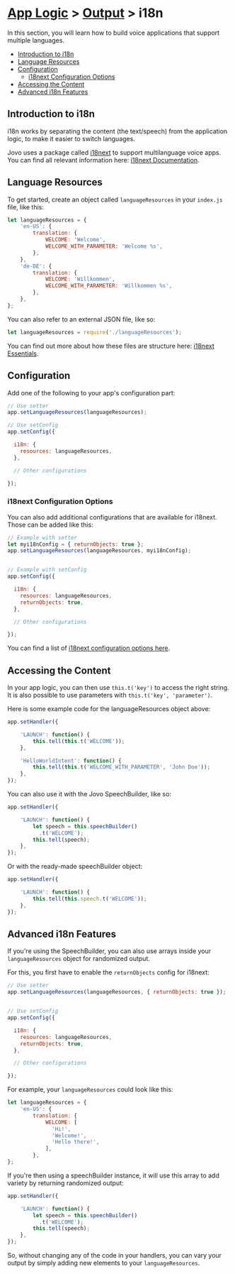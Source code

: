 # [App Logic](../) > [Output](./README.md) > i18n

In this section, you will learn how to build voice applications that support multiple languages.

* [Introduction to i18n](#introduction-to-i18n)
* [Language Resources](#language-resources)
* [Configuration](#configuration)
  * [i18next Configuration Options](#i18next-configuration-options)
* [Accessing the Content](#accessing-the-content)
* [Advanced i18n Features](#advanced-i18n-features)

## Introduction to i18n

i18n works by separating the content (the text/speech) from the application logic, to make it easier to switch languages.

Jovo uses a package called [i18next](https://www.npmjs.com/package/i18next) to support multilanguage voice apps. You can find all relevant information here: [i18next Documentation](https://www.i18next.com/).

## Language Resources

To get started, create an object called `languageResources` in your `index.js` file, like this:

```javascript
let languageResources = {
    'en-US': {
        translation: {
            WELCOME: 'Welcome',
            WELCOME_WITH_PARAMETER: 'Welcome %s',
        },
    },
    'de-DE': {
        translation: {
            WELCOME: 'Willkommen',
            WELCOME_WITH_PARAMETER: 'Willkommen %s',
        },
    },
};
```

You can also refer to an external JSON file, like so:

```javascript
let languageResources = require('./languageResources');
```

You can find out more about how these files are structure here: [i18next Essentials](https://www.i18next.com/essentials.html).

## Configuration

Add one of the following to your app's configuration part:

```javascript
// Use setter
app.setLanguageResources(languageResources);

// Use setConfig
app.setConfig({  

  i18n: {
    resources: languageResources,
  },

  // Other configurations

});
```

### i18next Configuration Options

You can also add additional configurations that are available for i18next. Those can be added like this:

```javascript
// Example with setter
let myi18nConfig = { returnObjects: true };
app.setLanguageResources(languageResources, myi18nConfig);


// Example with setConfig
app.setConfig({  

  i18n: {
    resources: languageResources,
    returnObjects: true,
  },

  // Other configurations

});
```

You can find a list of [i18next configuration options here](https://www.i18next.com/configuration-options.html).


## Accessing the Content

In your app logic, you can then use `this.t('key')` to access the right string. It is also possible to use parameters with `this.t('key', 'parameter')`.

Here is some example code for the languageResources object above:

```javascript
app.setHandler({

    'LAUNCH': function() {
        this.tell(this.t('WELCOME'));
    },

    'HelloWorldIntent': function() {
        this.tell(this.t('WELCOME_WITH_PARAMETER', 'John Doe'));
    },
});
```

You can also use it with the Jovo SpeechBuilder, like so:

```javascript
app.setHandler({

    'LAUNCH': function() {
        let speech = this.speechBuilder()
          .t('WELCOME');
        this.tell(speech);
    },
});
```

Or with the ready-made speechBuilder object:

```javascript
app.setHandler({

    'LAUNCH': function() {
        this.tell(this.speech.t('WELCOME'));
    },
});
```

## Advanced i18n Features

If you're using the SpeechBuilder, you can also use arrays inside your `languageResources` object for randomized output.

For this, you first have to enable the `returnObjects` config for i18next:

```javascript
// Use setter
app.setLanguageResources(languageResources, { returnObjects: true });


// Use setConfig
app.setConfig({  

  i18n: {
    resources: languageResources,
    returnObjects: true,
  },

  // Other configurations

});
```

For example, your `languageResources` could look like this:

```javascript
let languageResources = {
    'en-US': {
        translation: {
            WELCOME: [
              'Hi!',
              'Welcome!',
              'Hello there!',
            ],
        },
};
```

If you're then using a speechBuilder instance, it will use this array to add variety by returning randomized output:

```javascript
app.setHandler({

    'LAUNCH': function() {
        let speech = this.speechBuilder()
          .t('WELCOME');
        this.tell(speech);
    },
});
```

So, without changing any of the code in your handlers, you can vary your output by simply adding new elements to your `languageResources`.
